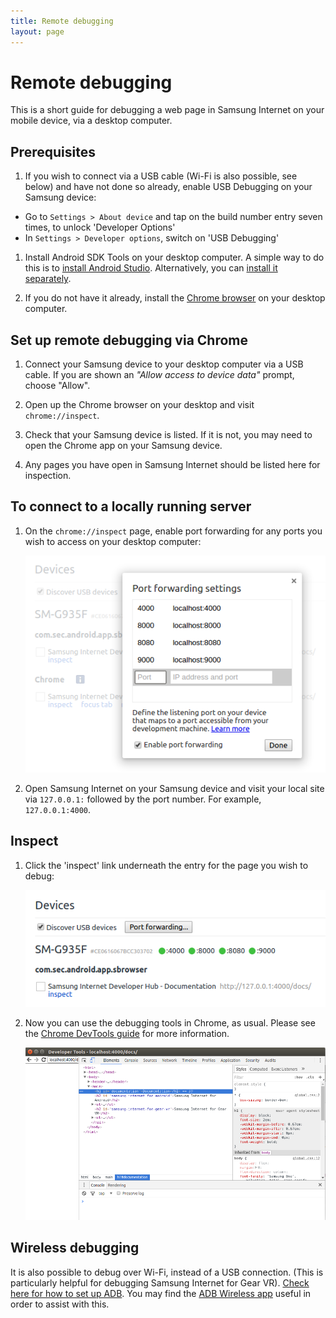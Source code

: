 ```yaml
---
title: Remote debugging
layout: page
---
```

# Remote debugging

This is a short guide for debugging a web page in Samsung Internet on your mobile device, via a 
desktop computer.

## Prerequisites

1. If you wish to connect via a USB cable (Wi-Fi is also possible, see below) and have not done so 
already, enable USB Debugging on your Samsung device:
  * Go to `Settings > About device` and tap on the build number entry seven times, to unlock 'Developer Options'
  * In `Settings > Developer options`, switch on 'USB Debugging'

1. Install Android SDK Tools on your desktop computer. A simple way to do this is to [install Android Studio](https://developer.android.com/studio/install.html). 
Alternatively, you can [install it separately](https://developer.android.com/studio/releases/sdk-tools.html).  

1. If you do not have it already, install the [Chrome browser](https://www.google.co.uk/chrome/browser/) on your desktop computer.  

## Set up remote debugging via Chrome

1. Connect your Samsung device to your desktop computer via a USB cable. If you are shown an 
*"Allow access to device data"* prompt, choose "Allow".

1. Open up the Chrome browser on your desktop and visit `chrome://inspect`.

1. Check that your Samsung device is listed. If it is not, you
may need to open the Chrome app on your Samsung device. 

1. Any pages you have open in Samsung Internet should be listed here for inspection.

## To connect to a locally running server

1. On the `chrome://inspect` page, enable port forwarding for any ports you wish to access on your desktop computer:

    ![Port forwarding](/images/docs/port-fowarding.png)

1. Open Samsung Internet on your Samsung device and visit your local site via `127.0.0.1:` followed by
the port number. For example, `127.0.0.1:4000`.

## Inspect

1. Click the 'inspect' link underneath the entry for the page you wish to debug:

    ![Chrome inspect page](/images/docs/chrome-inspect.png)

1. Now you can use the debugging tools in Chrome, as usual. Please see the 
[Chrome DevTools guide](https://developer.chrome.com/devtools) for more information.

    <img src="/images/docs/dev-tools.png" width="600px" alt="Dev tools"/>

## Wireless debugging

It is also possible to debug over Wi-Fi, instead of a USB connection. (This is particularly helpful for 
debugging Samsung Internet for Gear VR). [Check here for how to set up ADB](https://developer.android.com/studio/command-line/adb.html#wireless). 
You may find the [ADB Wireless app](https://play.google.com/store/apps/details?id=za.co.henry.hsu.adbwirelessbyhenry&hl=en_GB) 
useful in order to assist with this.
